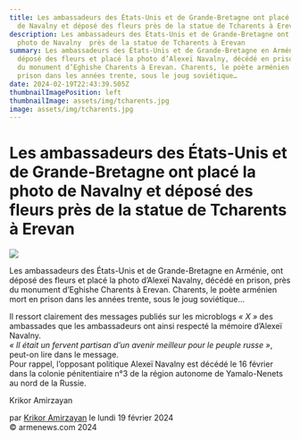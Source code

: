 ```yaml
---
title: Les ambassadeurs des États-Unis et de Grande-Bretagne ont placé la photo
  de Navalny et déposé des fleurs près de la statue de Tcharents à Erevan
description: Les ambassadeurs des États-Unis et de Grande-Bretagne ont placé la
  photo de Navalny  près de la statue de Tcharents à Erevan
summary: Les ambassadeurs des États-Unis et de Grande-Bretagne en Arménie, ont
  déposé des fleurs et placé la photo d’Alexeï Navalny, décédé en prison, près
  du monument d’Eghishe Charents à Erevan. Charents, le poète arménien mort en
  prison dans les années trente, sous le joug soviétique…
date: 2024-02-19T22:43:39.505Z
thumbnailImagePosition: left
thumbnailImage: assets/img/tcharents.jpg
image: assets/img/tcharents.jpg
---
```

<!--StartFragment-->

# Les ambassadeurs des États-Unis et de Grande-Bretagne ont placé la photo de Navalny et déposé des fleurs près de la statue de Tcharents à Erevan



![](https://www.armenews.com/IMG/arton112887.jpg)

Les ambassadeurs des États-Unis et de Grande-Bretagne en Arménie, ont déposé des fleurs et placé la photo d’Alexeï Navalny, décédé en prison, près du monument d’Eghishe Charents à Erevan. Charents, le poète arménien mort en prison dans les années trente, sous le joug soviétique…

Il ressort clairement des messages publiés sur les microblogs *« X »* des ambassades que les ambassadeurs ont ainsi respecté la mémoire d’Alexeï Navalny.\
*« Il était un fervent partisan d’un avenir meilleur pour le peuple russe »*, peut-on lire dans le message.\
Pour rappel, l’opposant politique Alexeï Navalny est décédé le 16 février dans la colonie pénitentiaire n°3 de la région autonome de Yamalo-Nenets au nord de la Russie.

Krikor Amirzayan

par [Krikor Amirzayan](https://www.armenews.com/spip.php?page=auteur&id_auteur=33) le lundi 19 février 2024\
© armenews.com 2024

<!--EndFragment-->
